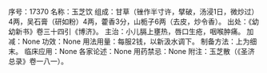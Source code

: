 序号：17370
名称：玉芝饮
组成：甘草（锉作半寸许，擘破，汤浸1日，微炒过）4两，吴石膏（研如粉）4两，藿香3分，山栀子6两（去皮，炒令香）。
出处：《幼幼新书》卷三十四引《博济》。
主治：小儿膈上壅热，唇口生疮，咽喉肿痛。
加减：None
功效：None
用法用量：每服2钱，以新汲水调下。
制备方法：上为细末。
临床应用：None
各家论述：None
用药禁忌：None
附注：玉芝散（《圣济总录》卷一八一）。
